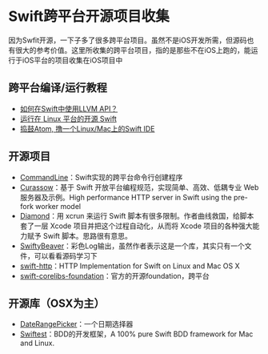 # Swift跨平台开源项目收集
因为Swfit开源，一下子多了很多跨平台项目。虽然不是iOS开发所需，但源码也有很大的参考价值。这里所收集的跨平台项目，指的是那些不在iOS上跑的，能运行于iOS平台的项目收集在iOS项目中

## 跨平台编译/运行教程
- [如何在Swift中使用LLVM API？][1]
- [运行在 Linux 平台的开源 Swift][2]
- [捣鼓Atom, 撸一个Linux/Mac上的Swift IDE][3]

## 开源项目
- [CommandLine][4]：Swift实现的跨平台命令行创建程序
- [Curassow][5]：基于 Swift 开放平台编程规范，实现简单、高效、低耦专业 Web 服务器及示例。High performance HTTP server in Swift using the pre-fork worker model
- [Diamond][6]：用 xcrun 来运行 Swift 脚本有很多限制。作者曲线救国，给脚本套了一层 Xcode 项目并把这个过程自动化，从而将 Xcode 项目的各种强大能力赋予 Swift 脚本。思路很有意思。
- [SwiftyBeaver][7]：彩色Log输出，虽然作者表示这是一个库，其实只有一个文件，可以看看源码学习下
- [swift-http][8]：HTTP Implementation for Swift on Linux and Mac OS X
- [swift-corelibs-foundation][9]：官方的开源foundation，跨平台

## 开源库（OSX为主）
- [DateRangePicker][10]：一个日期选择器
- [Swiftest][11]：BDD的开发框架，A 100% pure Swift BDD framework for Mac and Linux.

[1]:	http://www.csdn.net/article/2015-12-07/2826407-Swift
[2]:	http://swiftcafe.io/2015/12/11/swift-linux/ "运行在 Linux 平台的开源 Swift"
[3]:	http://ios.dog/simple-swift-ide-on-atom/ "[翻译]捣鼓Atom, 撸一个Linux/Mac上的Swift IDE"
[4]:	https://github.com/jatoben/CommandLine "CommandLine"
[5]:	https://github.com/kylef/Curassow "Curassow"
[6]:	https://github.com/johnno1962/Diamond "Diamond"
[7]:	https://github.com/skreutzberger/SwiftyBeaver "SwiftyBeaver"
[8]:	https://github.com/huytd/swift-http "swift-http"
[9]:	https://github.com/apple/swift-corelibs-foundation "swift-corelibs-foundation"
[10]:	https://github.com/MrMage/DateRangePicker "DateRangePicker"
[11]:	https://github.com/bppr/Swiftest "Swiftest"